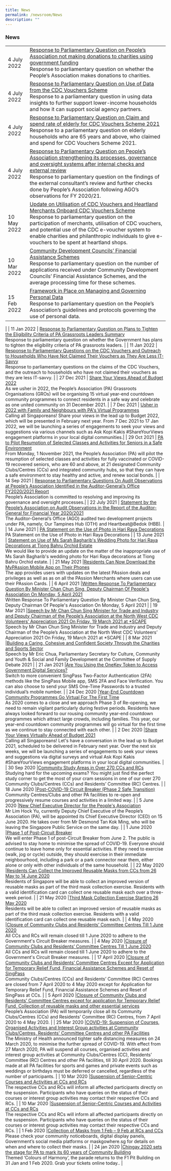 ```yaml
---
title: News
permalink: /newsroom/News
description: ""
---
```

### News



|  | | 
| -------- | -------- |
| 4 July 2022 | [Response to Parliamentary Question on People’s Association not making donations to charities using government funding ](/Resource/news/Response-to-Parliamentary-Question-on-Peoples-Association) <br>Response to parliamentary question on whether the People’s Association makes donations to charities.  |
| 4 July 2022     |[Response to Parliamentary Question on Use of Data from the CDC Vouchers Scheme ](/Resource/news/Response-to-Parliamentary-Questions-on-the-CDC-Vouchers-and-Outreach-to-Households)<br>Response to a parliamentary question in using data insights to further support lower-income households and how it can support social agency partners.    | 
| 4 July 2022 | [Response to Parliamentary Question on Claim and spend rate of elderly for CDC Vouchers Scheme 2021 ](/Resource/news/Use-of-Data-from-the-CDC-Vouchers-Scheme)<br>Response to a parliamentary question on elderly households who are 65 years and above, who claimed and spend for CDC Vouchers Scheme 2021.|
|4 July 2022 | [Response to Parliamentary Question on People’s Association strengthening its processes, governance and oversight systems after internal checks and external review ](/Resource/news/Strengthening-its-processes-governance-and-oversight-systems) <br>Response to parliamentary question on the findings of the external consultant’s review and further checks done by People’s Association following AGO’s observations for FY 2020/21.|
| 10 May 2022 | [Update on Utilisation of CDC Vouchers and Heartland Merchants Onboard CDC Vouchers Scheme ](/Resource/news/Update-on-Utilisation-of-CDC-VouchersandHeartland-Merchants) <br>Response to parliamentary question on the participation of merchants, utilisation of CDC vouchers, and potential use of the CDC e-voucher system to enable charities and philanthropic individuals to give e-vouchers to be spent at heartland shops.|
| 10 Mar 2022 | [Community Development Councils’ Financial Assistance Schemes ](/Resource/news/Community-Development-Councils-Financial-Assistance-Schemes)<br>Response to parliamentary question on the number of applications received under Community Development Councils’ Financial Assistance Schemes, and the average processing time for these schemes.|
| 15 Feb 2022 | [Framework in Place on Managing and Governing Personal Data ](/Resource/news/Framework-in-Place-on-Managing-and-Governing-Personal-Data)<br>Response to parliamentary question on the People’s Association’s guidelines and protocols governing the use of personal data.
 |
| 11  Jan 2022 | [Response to Parliamentary Question on Plans to Tighten the Eligibility Criteria of PA Grassroots Leaders   Summary](/Resource/news/Response-to-Parliamentary-Question-on-Plans-to-Tighten-the-Eligibility-Criteria-of-PA)<br>Response to parliamentary question on whether the Government has plans to tighten the eligibility criteria of PA grassroots leaders.  |
| 11 Jan 2022 | [Response to Parliamentary Questions on the CDC Vouchers and Outreach to Households Who Have Not Claimed Their Vouchers as They Are Less IT-Savvy ]()<br>Response to parliamentary questions on the claims of the CDC Vouchers, and the outreach to households who have not claimed their vouchers as they are less IT-savvy. |
| 27 Dec 2021 | [Share Your Views Ahead of Budget 2022 ]()<br>As we usher in 2022, the People’s Association (PA) Grassroots Organisations (GROs) will be organising 15 virtual year-end countdown  community programmes to connect residents in a safe way and celebrate as one united community on 31 December 2021. |
| 7 Dec 2021 | [Usher in 2022 with Family and Neighbours with PA's Virtual Programmes ]()<br>Calling all Singaporeans! Share your views in the lead up to Budget 2022, which will be presented in February next year. From 7 Dec 2021 to 17 Jan 2022, we will be launching a series of engagements to seek your views and suggestions via various channels such as Ask Kopi Kakis #ShareYourViews engagement platforms in your local digital communities.|
| 29 Oct  2021 | [PA to Pilot Resumption of Selected Classes and Activities for Seniors in a Safe Environment ]()<br>From Monday, 1 November 2021, the People’s Association (PA) will pilot the resumption of selected classes and activities for fully vaccinated or COVID-19 recovered seniors, who are 60 and above, at 21 designated Community Clubs/Centres (CCs) and integrated community hubs, so that they can have a safe environment to stay healthy and active, and renew social bonds. |
| 14 Sep  2021 | [Response to Parliamentary Questions On Audit Observations at People’s Association Identified in the Auditor-General’s Office FY2020/2021 Report ]()<br>People’s Association is committed to resolving and improving its governance and oversight processes.|
| 22 July 2021 | [Statement by the People’s Association on Audit Observations in  the Report of the Auditor-General for Financial Year 2020/2021 ]()<br>The Auditor-General’s Office (AGO) audited two development projects under PA, namely, Our Tampines Hub (OTH) and Heartbeat@Bedok (HBB).  |
| 14 June  2021 | [PA Statement on the Use of Photo in Hari Raya Decorations ]()<br>PA Statement on the Use of Photo in Hari Raya Decorations |
| 13 June  2021 | [Statement on Use of Ms Sarah Bagharib's Wedding Photo for Hari Raya Decorations at Tiong Bahru Orchid Estate ]()<br>We would like to provide an update on the matter of the inappropriate use of Ms Sarah Bagharib's wedding photo for Hari Raya decorations at Tiong Bahru Orchid estate. |
| 21 May  2021 |[Residents Can Now Download the MyPAssion Mobile App on Their Phones ]()<br>The app provides users with updates on the latest PAssion deals and privileges as well as as on all the PAssion Merchants where users can use their PAssion Cards.   |
| 6 April  2021 |[Written Response To Parliamentary Question By Minister Chan Chun Sing, Deputy Chairman Of People's Association On Monday, 5 April 2021 ]()<br>Written Response To Parliamentary Question By Minister Chan Chun Sing, Deputy Chairman Of People's Association On Monday, 5 April 2021 |
| 19 Mar 2021 |[Speech by Mr Chan Chun Sing Minister for Trade and Industry and Deputy Chairman of the People’s Association at the North West CDC Volunteers’ Appreciation 2021 On Friday, 19 March 2021 at *SCAPE ]()<br>Speech by Mr Chan Chun Sing Minister for Trade and Industry and Deputy Chairman of the People’s Association at the North West CDC Volunteers’ Appreciation 2021 On Friday, 19 March 2021 at *SCAPE |
| 8 Mar 2021 |[Building a Caring, Cohesive and Confident Society Through the Charities and Sports Sector ]()<br>Speech by Mr Eric Chua, Parliamentary Secretary for Culture, Community and Youth & Social and Family Development at the Committee of Supply Debate 2021  |
| 21 Jan 2021 |[Are You Using the OneKey Token to Access Government Digital Services? ]()<br>Switch to more convenient SingPass Two-Factor Authentication (2FA) methods like the SingPass Mobile app, SMS 2FA and Face Verification. You can also choose to send your SMS One-Time Passwords to a trusted individual’s mobile number. |
| 24 Dec 2020 |[Year-End Countdown Community Programmes Go Virtual For The First Time ]()<br>As 2020 comes to a close and we approach Phase 3 of Re-opening, we need to remain vigilant particularly during festive periods. Residents have always looked forward to our rousing community year-end countdown programmes which attract large crowds, including families. This year, our year-end countdown community programmes will go virtual for the first time as we continue to stay connected with each other.  |
| 2 Dec 2020 |[Share Your Views Virtually Ahead of Budget 2021 ]()<br>Calling all Singaporeans! Let's have a conversation in the lead up to Budget 2021, scheduled to be delivered in February next year. Over the next six weeks, we will be launching a series of engagements to seek your views and suggestions via digital surveys and virtual Ask Kopi Kakis #ShareYourViews engagement platforms in your local digital communities.  |
| 30 Sep 2020 |[Community Study Areas in Over 270 CCs and RCs ]()<br>Studying hard for the upcoming exams? You might just find the perfect study corner to get the most of your cram sessions in one of our over 270 Community Clubs/Centres (CCs) and Residents’ Committee (RC) Centres. |
| 18 June 2020 |[Post-COVID-19 Circuit Breaker (Phase 2 Safe Transition) ]()<br>Community Centres/Clubs and other PA facilities to re-open and progressively resume courses and activities in a limited way.    |
| 5 June 2020 |[New Chief Executive Director for the People's Association ]()<br>Mr Lim Hock Yu, currently Deputy Chief Executive of the People’s Association (PA), will be appointed its Chief Executive Director (CED) on 15 June 2020.  He takes over from Mr Desmond Tan Kok Ming, who will be leaving the Singapore Public Service on the same day.       |
| 1 June 2020 |[Phase 1 of Post-Circuit Breaker ]()<br>We will enter Phase 1 of post-Circuit Breaker from June 2. The public is advised to stay home to minimise the spread of COVID-19. Everyone should continue to leave home only for essential activities. If they need to exercise (walk, jog or cycle) outside, they should exercise in their immediate neighbourhood, including a park or a park connector near them, either alone or only with other individuals of the same household. |
| 22 May 2020 |[Residents Can Collect the Improved Reusable Masks from CCs from 26 May to 14 June 2020 ]()<br>Residents of Singapore will be able to collect an improved version of reusable masks as part of the third mask collection exercise. Residents with a valid identification card can collect one reusable mask each over a three-week period. |
| 21 May 2020 |[Third Mask Collection Exercise Starting 26 May 2020 ]()<br>Residents will be able to collect an improved version of reusable masks as part of the third mask collection exercise. Residents with a valid identification card can collect one reusable mask each. |
| 4 May 2020 |[Closure of Community Clubs and Residents’ Committee Centres Till 1 June 2020 ]()<br>All CCs and RCs will remain closed till 1 June 2020 to adhere to the Government's Circuit Breaker measures. |
| 4 May 2020 |[Closure of Community Clubs and Residents’ Committee Centres Till 1 June 2020 ]()<br>All CCs and RCs will remain closed till 1 June 2020 to adhere to the Government's Circuit Breaker measures. |
| 17 April  2020 |[Closure of Community Clubs and Residents’ Committee Centres Except for Application for Temporary Relief Fund, Financial Assistance Schemes and Reset of SingPass ]()<br>Community Clubs/Centres (CCs) and Residents’ Committee (RC) Centres are closed from 7 April 2020 to 4 May 2020 except for Application for Temporary Relief Fund, Financial Assistance Schemes and Reset of SingPass at CCs.  |
| 5 April  2020 |[Closure of Community Clubs and Residents’ Committee Centres except for application for Temporary Relief Fund, Collection of reusable masks and other essential services ]()<br>People’s Association (PA) will temporarily close all its Community Clubs/Centres (CCs) and Residents’ Committee (RC) Centres, from 7 April 2020 to 4 May 2020.  |
| 25 Mar  2020 |[COVID-19: Suspension of Courses, Organised Activities and Interest Group activities at Community Clubs/Centres, Residents' Committee Centres and other PA Facilities ]()<br>The Ministry of Health announced tighter safe distancing measures on 24 March 2020, to minimise the further spread of COVID-19. With effect from 27 March 2020, PA will suspend all courses, organised activities and interest group activities at Community Clubs/Centres (CC), Residents’ Committee (RC) Centres and other PA facilities, till 30 April 2020. Bookings made at all PA facilities for sports and games and private events such as weddings or birthdays must be deferred or cancelled, regardless of the number of participants.   |
| 10 Mar  2020 |[Suspension of Senior-Centric Courses and Activities at CCs and RCs ]()<br>The respective CCs and RCs will inform all affected participants directly on the suspension. Participants who have queries on the status of their courses or interest group activities may contact their respective CCs and RCs.   |
| 10 Mar  2020 |[Suspension of Senior-Centric Courses and Activities at CCs and RCs ]()<br>The respective CCs and RCs will inform all affected participants directly on the suspension. Participants who have queries on the status of their courses or interest group activities may contact their respective CCs and RCs.   |
| 1 Feb 2020 |[Collection of Masks from 1 Feb – 9 Feb at RCs and CCs]()<br>Please check your community noticeboards, digital display panels, Government’s social media platforms or maskgowhere.sg for details on when and where to collect their masks. |
| 24 jan  2020 |[Chingay 2020 sets the stage for PA to mark its 60 years of Community Building ]()<br>Themed ‘Colours of Harmony’, the parade returns to the F1 Pit Building on 31 Jan and 1 Feb 2020. Grab your tickets online today.. |